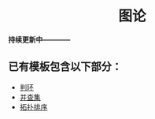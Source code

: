 <!--
 * @Description: 
 * @Author: shadow221213
 * @Date: 2023-11-02 16:10:06
 * @LastEditTime: 2023-11-02 16:11:43
-->
# <div align="center">图论</div>

**持续更新中————**

## 已有模板包含以下部分：

- [判环](./判环/README.md)
- [并查集](./并查集/README.md)
- [拓扑排序](./拓扑排序/README.md)
